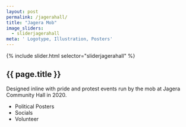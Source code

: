 ```yaml
---
layout: post
permalink: /jagerahall/
title: "Jagera Mob"
image_sliders:
  - sliderjagerahall
meta: ' Logotype, Illustration, Posters'
---
```

<section class="section fadeup clear float_left col-1-1">

<div class="col-7-8 centre_align">
  <div id="slideshow">
  {% include slider.html selector="sliderjagerahall" %}
  </div>

  <article class="txt-centre">
    <h2>{{ page.title }}</h2>
    <p>Designed inline with pride and protest events run by the mob at Jagera Community Hall in 2020.</p>
    <ul>
      <li>Political Posters</li>
      <li>Socials</li>
      <li>Volunteer</li>
    </ul>
  </article>
</div>

</section>
